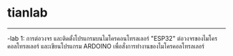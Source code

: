 # tianlab
------------------

-lab 1: การต่อวงจร และติดตั้งโปรแกรมบนไมโครคอนโทรลเลอร์ "ESP32"
        ต่อวงจรของไมโครคอลโทรลเลอร์ และเขียนโปรแกรม ARDOINO เพื่อสั่งการทำงานของไมโครคอลโทรลเลอร์ 
